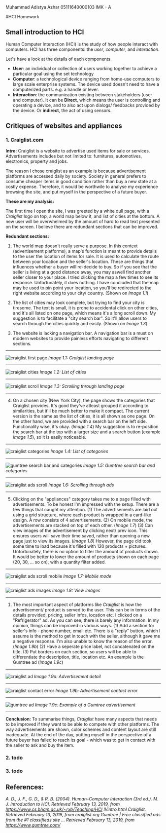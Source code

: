 
Muhammad Adistya Azhar
05111640000103
IMK - A


#HCI Homework 


## Small introduction to HCI

Human Computer Interaction (HCI) is the study of how people interact with computers. HCI has three components: the *user*, *computer*, and *interaction*.

Let's have a look at the details of each components.

- **User**: an individual or collection of users working together to achieve a particular goal using the set technology
- **Computer**:  a technological device ranging from home-use computers to large scale enterprise systems. The device used doesn't need to have a computerized parts. e.g. a handle or lever.
- **Interaction**: the communication existing between stakeholders (user and computer).     It can be **Direct**, which means the user is controlling and operating a device, and to also act upon dialogs/ feedbacks provided by the device. Or **indirect**, the act of using sensors.


## Critiques of websites and appliances
###  1. Craiglist.com

**Intro:**
Craiglist is a website to advertise used items for sale or services. Advertisements includes but not limited to: furnitures, automotives, electronics, property and jobs. 

The reason I chose craiglist as an example is because advertisement platforms are accessed daily by society. Society in general prefers to consume cheaper items in good condition rather than buy a new state at a costly expense. Therefore, it would be worthwile to analyse my experience browsing the site, and put myself in the perspective of a future buyer.

**These are my analysis:**

The first time I open the site, I was greeted by a white dull page, with a *Craiglist* logo on top, a world map below it, and list of cities at the bottom. A new user will be overwhelmed by the amount of hard to read text presented on the screen. I believe there are redundant sections that can be improved.

**Redundant sections:**
1. The world map doesn't really serve a purpose. In this context (advertisement platforms), a map's function is meant to provide details to the user the location of items for sale. It is used to calculate the route between your location and the seller's location. These are things that influences whether a buyer will re-decide to buy. So if you see that the seller is living at a good distance away, you may aswell find another seller closer to your place. 
 I tried clicking the map a few times to see its response. Unfortunately, it does nothing. I have concluded that the map may be used to pin point your location, so you'll be redirected to the right website according to your city/ country. (Shown on *Image 1.1*)

2. The list of cities may look complete, but trying to find your city is tiresome. The text is small, it is prone to accidental click on other cities, and it's all listed on one page, which means it's a long scroll down.
   My suggestion is to facilitate a "city search bar". So it'll allow users to search through the cities quickly and easily. (Shown on *Image 1.3*)
3. The website is lacking a navigation bar. A navigation bar is a must on modern websites to provide painless efforts navigating to different sections.

****

![craiglist first page](public/craiglist_first_page.png "craiglist first page")
*Image 1.1: Craiglist landing page*
****
![craiglist cities](public/craiglist_cities.png "craiglist cities")
*Image 1.2: List of cities*
****
![craiglist scroll](public/scroll_first_page.gif "craiglist scroll")
*Image 1.3: Scrolling through landing page*
****


4. On a chosen city (New York City), the page shows the categories that Craiglist provides. It's good they've atleast grouped it according to similarities, but it'll be much better to make it compact. The current version is the same as the list of cities, it is all shown as one page. On the other hand, we are provided with a search bar on the left side. Functionality wise, it's okay. (*Image 1.4*)
My suggestion is to re-position the search bar at the top with a larger size and a search button (example *Image 1.5*), so it is easily noticeable.

****
![craiglist categories](public/craiglist_sections.png "craiglist categories")
*Image 1.4: List of categories*
****
![gumtree search bar and categories](public/gumtree.png "gumtree search bar and categories")
*Image 1.5: Gumtree search bar and categories*
****
![craiglist ads scroll](public/craiglist_ads_scroll.gif "craiglist ads scroll")
*Image 1.6: Scrolling through ads*
****
5. Clicking on the "appliances" category takes me to a page filled with advertisements. To be honest I'm impressed with the setup. There are a few things that caught my attention. (1) The advertisements are laid out using a grid structure, where each product is wrapped in a card-like design. A row consists of 4 advertisements. (2) On mobile mode, the advertisements are stacked on top of each other. (*Image 1.7*) 
(3) Can view images of the advertisement by clicking next/ prev icon. This ensures users will save their time saved, rather than opening a new page just to view its images. (*Image 1.8*)
However, the page did took some time to load because it's filled with 120 products + pictures. Unfortunately, there is no option to filter the amount of products shown. It would be better to lower the amount of products shown on each page (20, 30, ... so on), with a quantity filter added.

****
![craiglist ads scroll mobile](public/craiglist_ads_responsive.gif "craiglist ads scroll mobile")
*Image 1.7: Mobile mode*
****
![craiglist ads images](public/craiglist_ads_slide.gif "craiglist ads scroll images")
*Image 1.8: View images*
****
1. The most important aspect of platforms like *Craiglist* is how the advertisement/ product is served to the user. This can be in terms of the details provided, pricing, seller infos, location etc. I clicked on a "Refrigerator" ad. As you can see, there is barely any information. In my opinion, things can be improved in various ways. 
(1) Add a section for seller's info - phone number, email etc. There is a "reply" button, which I assume is the method to get in touch with the seller, although it gave me a negative response. I'm also unable to know the reason of the error. (*Image 1.9b*) 
(2) Have a seperate price label, not concatenated on the title. 
(3) Put borders on each section, so users will be able to differentiate the description, title, location etc. An example is the Gumtree ad (*Image 1.9c*)
****
![craiglist ad](public/craiglist_advertisement.gif "craiglist ad")
*Image 1.9a: Advertisement detail*
****
![craiglist contact error](public/craiglist_ad_uncontactable.gif "craiglist contact error")
*Image 1.9b: Advertisement contact error*
****
![gumtree ad](public/gumtree_ad.png "gumtree ad")
*Image 1.9c: Example of a Gumtree advertisement*
****

**Conclusion:**
To summarise things, *Craiglist* have many aspects that needs to be improved if they want to be able to compete with other platforms. The way advertisements are shown, color schemes and content layout are still inadequate. At the end of the day, putting myself in the perspective of a future buyer has failed to reach its goal - which was to get in contact with the seller to ask and buy the item.

### 2. todo

### 3. todo



## References:
*A. D., J. F., G. D., & R. B. (2004). Human–Computer Interaction (3rd ed.).*
*M. J. Introduction to HCI. Retrieved February 13, 2019, from https://www.cs.bham.ac.uk/~rxb/Teaching/HCI II/intro.html*
*Craiglist. Retrieved February 13, 2019, from craiglist.org*
*Gumtree | Free classified ads from the #1 classifieds site ...  Retrieved February 13, 2019, from https://www.gumtree.com/*